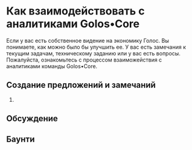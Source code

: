 # Как взаимодействовать с аналитиками Golos•Core
Если у вас есть собственное видение на экономику Голос. Вы понимаете, как можно было бы улучшить ее. 
У вас есть замечания к текущим задачам, техническому заданию или у вас есть вопросы. 
Пожалуйста, ознакомьтесь с процессом взаиможействия с аналитиками команды Golos•Core. 


## Создание предложений и замечаний
1.  


## Обсуждение 


## Баунти

